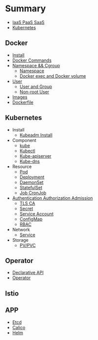 # Summary

* [IaaS PaaS SaaS](content/concept.md)
* [Kubernetes](content/kubernetes.md)

## Docker
* [Install](docker/install.md)
* [Docker Commands](docker/command.md)
* [Namespace && Cgroup](docker/cgroups-namepspace.md)
  * [Namespace](docker/namespace.md)
  * [Docker exec and Docker volume](docker/exec-and-volume.md)
* [User](docker/user-in-docker.md)
  * [User and Group](docker/user-and-group.md)
  * [Non-root User](docker/non-root-user.md)
* [Images](docker/docker-image.md)
* [Dockerfile](docker/command.md)

## Kubernetes

* Install
  * [Kubeadm Install](kubernetes/kubeadm-v1.13.0.md)
* Component
  * [kube](kubernetes/kube.md)
  * [Kubectl](kubernetes/kubectl.md)
  * [Kube-apiserver](kubernetes/kube-apiserver.md)
  * [Kube-dns](kubernetes/kube-dns.md)
* Resource
  * [Pod](kubernetes/pod.md)
  * [Deployment](kubernetes/deployment.md)
  * [DaemonSet](kubernetes/daemonset.md)
  * [StatefulSet](kubernetes/statefulset.md)
  * [Job CronJob](kubernetes/job-cronJob.md)
* [Authentication Authorization Admission](kubernetes/authentication-authorization-admission.md)
  * [TLS CA](kubernetes/tls-ca.md)
  * [Secret](kubernetes/secret.md)
  * [Service Account](kubernetes/service-account.md)
  * [ConfigMap](kubernetes/configmap.md)
  * [RBAC](kubernetes/kubernetes-RBAC.md)
* Network
  * [Service](kubernetes/service.md)
* Storage
  * [PV/PVC](kubernetes/pv-pvc.md)
  
## Operator

* [Declarative API](operator/declarative-api.md)
* [Operator](operator/operator.md)

## Istio

## APP

* [Etcd](app/etcd.md)
* [Calico](app/calico.md)
* [Helm](app/helm.md)